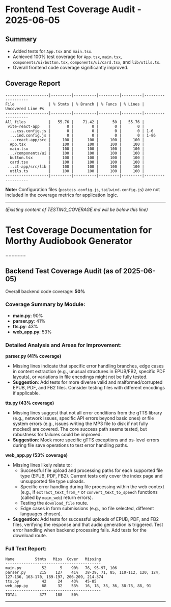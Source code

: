 # Frontend Test Coverage Audit - 2025-06-05

## Summary
- Added tests for `App.tsx` and `main.tsx`.
- Achieved 100% test coverage for `App.tsx`, `main.tsx`, `components/ui/button.tsx`, `components/ui/card.tsx`, and `lib/utils.ts`.
- Overall frontend code coverage significantly improved.

## Coverage Report

```
-------------------|---------|----------|---------|---------|-------------------
File               | % Stmts | % Branch | % Funcs | % Lines | Uncovered Line #s
-------------------|---------|----------|---------|---------|-------------------
All files          |   55.76 |    71.42 |      50 |   55.76 |
 vite-react-app    |       0 |        0 |       0 |       0 |
  ...css.config.js |       0 |        0 |       0 |       0 | 1-6
  ...ind.config.js |       0 |        0 |       0 |       0 | 1-86
 ...-react-app/src |     100 |      100 |     100 |     100 |
  App.tsx          |     100 |      100 |     100 |     100 |
  main.tsx         |     100 |      100 |     100 |     100 |
 .../components/ui |     100 |      100 |     100 |     100 |
  button.tsx       |     100 |      100 |     100 |     100 |
  card.tsx         |     100 |      100 |     100 |     100 |
 ...ct-app/src/lib |     100 |      100 |     100 |     100 |
  utils.ts         |     100 |      100 |     100 |     100 |
-------------------|---------|----------|---------|---------|-------------------
```

**Note:** Configuration files (`postcss.config.js`, `tailwind.config.js`) are not included in the coverage metrics for application logic.

---
*(Existing content of TESTING_COVERAGE.md will be below this line)*
# Test Coverage Documentation for Morthy Audiobook Generator
=======
## Backend Test Coverage Audit (as of 2025-06-05)

Overall backend code coverage: **50%**

### Coverage Summary by Module:
- **main.py**: 90%
- **parser.py**: 41%
- **tts.py**: 43%
- **web_app.py**: 53%

### Detailed Analysis and Areas for Improvement:

**parser.py (41% coverage)**
- Missing lines indicate that specific error handling branches, edge cases in content extraction (e.g., unusual structures in EPUB/FB2, specific PDF layouts), or variations in file encodings might not be fully tested.
- **Suggestion**: Add tests for more diverse valid and malformed/corrupted EPUB, PDF, and FB2 files. Consider testing files with different encodings if applicable.

**tts.py (43% coverage)**
- Missing lines suggest that not all error conditions from the gTTS library (e.g., network issues, specific API errors beyond basic ones) or file system errors (e.g., issues writing the MP3 file to disk if not fully mocked) are covered. The core success path seems tested, but robustness for failures could be improved.
- **Suggestion**: Mock more specific gTTS exceptions and os-level errors during file save operations to test error handling paths.

**web_app.py (53% coverage)**
- Missing lines likely relate to:
    - Successful file upload and processing paths for each supported file type (EPUB, PDF, FB2). Current tests only cover the index page and unsupported file type uploads.
    - Specific error handling during file processing within the web context (e.g., if `extract_text_from_*` or `convert_text_to_speech` functions (called by `main_web`) return errors).
    - Testing the `download_file` route.
    - Edge cases in form submissions (e.g., no file selected, different languages chosen).
- **Suggestion**: Add tests for successful uploads of EPUB, PDF, and FB2 files, verifying the response and that audio generation is triggered. Test error handling when backend processing fails. Add tests for the download route.

### Full Text Report:
```
Name         Stmts   Miss  Cover   Missing
------------------------------------------
main.py         52      5    90%   76, 95-97, 106
parser.py      215    127    41%   38-39, 71, 85, 110-112, 120, 124, 127-136, 163-170, 189-197, 206-209, 214-374
tts.py          42     24    43%   45-85
web_app.py      68     32    53%   16, 18, 33, 36, 38-73, 88, 91
------------------------------------------
TOTAL          377    188    50%
```

---
